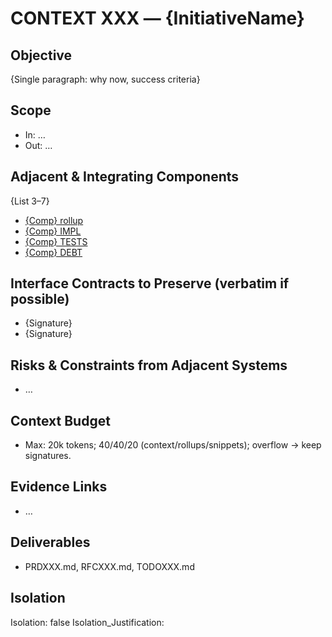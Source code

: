 # CONTEXT XXX — {InitiativeName}

## Objective
{Single paragraph: why now, success criteria}

## Scope
- In: …
- Out: …

## Adjacent & Integrating Components
{List 3–7}
- [{Comp} rollup](/docs/summaries/rollups/{Comp}_rollup.md)
- [{Comp} IMPL](/docs/knowledge/IMPL_NOTES/{Comp}/IMPL.md)
- [{Comp} TESTS](/docs/knowledge/TEST_SUMMARIES/{Comp}/TESTS.md)
- [{Comp} DEBT](/docs/knowledge/TECH_DEBT/{Comp}/DEBT.md)

## Interface Contracts to Preserve (verbatim if possible)
- {Signature}
- {Signature}

## Risks & Constraints from Adjacent Systems
- …

## Context Budget
- Max: 20k tokens; 40/40/20 (context/rollups/snippets); overflow → keep signatures.

## Evidence Links
- …

## Deliverables
- PRDXXX.md, RFCXXX.md, TODOXXX.md

## Isolation
Isolation: false
Isolation_Justification: